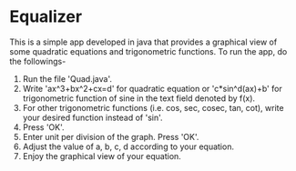 # Equalizer
This is a simple app developed in java that provides a graphical view of some quadratic equations and trigonometric functions. To run the app, do the followings-

1. Run the file 'Quad.java'.
2. Write 'ax^3+bx^2+cx=d' for quadratic equation or 'c*sin^d(ax)+b' for trigonometric function of sine in the text field denoted by f(x).
3. For other trigonometric functions (i.e. cos, sec, cosec, tan, cot), write your desired function instead of 'sin'.
4. Press 'OK'.
5. Enter unit per division of the graph. Press 'OK'.
6. Adjust the value of a, b, c, d according to your equation.
7. Enjoy the graphical view of your equation.
